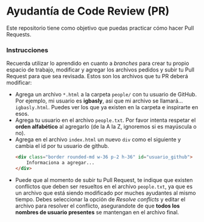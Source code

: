 # Ayudantía de Code Review (PR)

Este repositorio tiene como objetivo que puedas practicar cómo hacer Pull Requests.

### Instrucciones

Recuerda utilizar lo aprendido en cuanto a *branches* para crear tu propio espacio de trabajo, modificar y agregar los archivos pedidos y subir tu Pull Request para que sea revisada. Estos son los archivos que tu PR deberá modificar:

* Agrega un archivo `*.html` a la carpeta `people/` con tu usuario de GitHub. Por ejemplo, mi usuario es **igbasly**, así que mi archivo se llamará... `igbasly.html`. Puedes ver los que ya existen en la carpeta e inspirarte en esos.
* Agrega tu usuario en el archivo `people.txt`. Por favor intenta respetar el **orden alfabético** al agregarlo (de la A la Z, ignoremos si es mayúscula o no).
* Agrega en el archivo `index.html` un nuevo `div` como el siguiente y cambia el id por tu usuario de github.
    ```html
    <div class="border rounded-md w-36 p-2 h-36" id="usuario_github">
        Informaciona a agregar...
    </div> 
    ```
* Puede que al momento de subir tu Pull Request, te indique que existen conflictos que deben ser resueltos en el archivo `people.txt`, ya que es un archivo que está siendo modificado por muches ayudantes al mismo tiempo. Debes seleccionar la opción de _Resolve conflicts_ y editar el archivo para resolver el conflicto, asegurandote de que **todos los nombres de usuario presentes** se mantengan en el archivo final.

